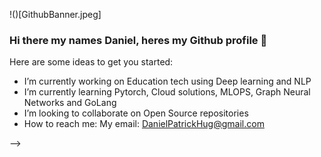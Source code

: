 !()[GithubBanner.jpeg]
### Hi there my names Daniel, heres my Github profile 👋


Here are some ideas to get you started:

- I’m currently working on Education tech using Deep learning and NLP
- I’m currently learning Pytorch, Cloud solutions, MLOPS, Graph Neural Networks and GoLang
- I’m looking to collaborate on Open Source repositories
- How to reach me: My email: DanielPatrickHug@gmail.com

-->
